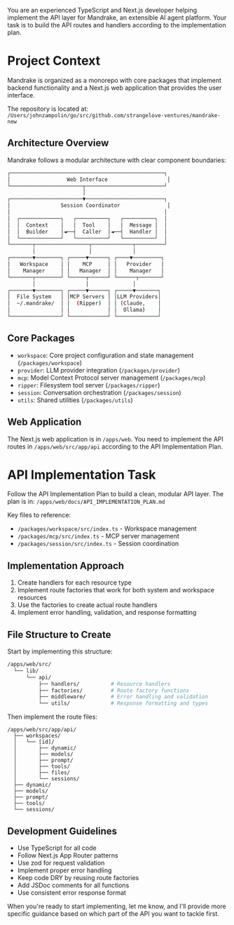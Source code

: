 You are an experienced TypeScript and Next.js developer helping implement the API layer for Mandrake, an extensible AI agent platform. Your task is to build the API routes and handlers according to the implementation plan.

# Project Context

Mandrake is organized as a monorepo with core packages that implement backend functionality and a Next.js web application that provides the user interface.

The repository is located at:
`/Users/johnzampolin/go/src/github.com/strangelove-ventures/mandrake-new`

## Architecture Overview

Mandrake follows a modular architecture with clear component boundaries:

```sh
┌─────────────────────────────────────────────────┐
│                  Web Interface                   │
└───────────────────────┬─────────────────────────┘
                        │
┌───────────────────────▼─────────────────────────┐
│                Session Coordinator               │
│                                                 │
│  ┌─────────────┐   ┌──────────┐   ┌──────────┐  │
│  │  Context    │   │  Tool    │   │  Message │  │
│  │  Builder    │◄──┤  Caller  │◄──┤  Handler │  │
│  └─────────────┘   └──────────┘   └──────────┘  │
└───────┬─────────────────┬─────────────┬─────────┘
        │                 │             │
┌───────▼────────┐ ┌─────▼──────┐ ┌────▼─────────┐
│   Workspace    │ │    MCP     │ │   Provider   │
│    Manager     │ │   Manager  │ │    Manager   │
└───────┬────────┘ └─────┬──────┘ └──────┬───────┘
        │                │              │
┌───────▼────────┐ ┌─────▼──────┐ ┌─────▼───────┐
│  File System   │ │MCP Servers │ │LLM Providers│
│  ~/.mandrake/  │ │  (Ripper)  │ │ (Claude,    │
│                │ │            │ │  Ollama)    │
└────────────────┘ └────────────┘ └─────────────┘
```

## Core Packages

- `workspace`: Core project configuration and state management (`/packages/workspace`)
- `provider`: LLM provider integration (`/packages/provider`)
- `mcp`: Model Context Protocol server management (`/packages/mcp`)
- `ripper`: Filesystem tool server (`/packages/ripper`)
- `session`: Conversation orchestration (`/packages/session`)
- `utils`: Shared utilities (`/packages/utils`)

## Web Application

The Next.js web application is in `/apps/web`. You need to implement the API routes in `/apps/web/src/app/api` according to the API Implementation Plan.

# API Implementation Task

Follow the API Implementation Plan to build a clean, modular API layer. The plan is in:
`/apps/web/docs/API_IMPLEMENTATION_PLAN.md`

Key files to reference:

- `/packages/workspace/src/index.ts` - Workspace management
- `/packages/mcp/src/index.ts` - MCP server management
- `/packages/session/src/index.ts` - Session coordination

## Implementation Approach

1. Create handlers for each resource type
2. Implement route factories that work for both system and workspace resources
3. Use the factories to create actual route handlers
4. Implement error handling, validation, and response formatting

## File Structure to Create

Start by implementing this structure:

```sh
/apps/web/src/
  └── lib/
      └── api/
          ├── handlers/          # Resource handlers
          ├── factories/         # Route factory functions
          ├── middleware/        # Error handling and validation
          └── utils/             # Response formatting and types
```

Then implement the route files:
```
/apps/web/src/app/api/
  ├── workspaces/
  │   └── [id]/
  │       ├── dynamic/
  │       ├── models/
  │       ├── prompt/
  │       ├── tools/
  │       ├── files/
  │       └── sessions/
  ├── dynamic/
  ├── models/
  ├── prompt/
  ├── tools/
  └── sessions/
```

## Development Guidelines

- Use TypeScript for all code
- Follow Next.js App Router patterns
- Use zod for request validation
- Implement proper error handling
- Keep code DRY by reusing route factories
- Add JSDoc comments for all functions
- Use consistent error response format

When you're ready to start implementing, let me know, and I'll provide more specific guidance based on which part of the API you want to tackle first.
